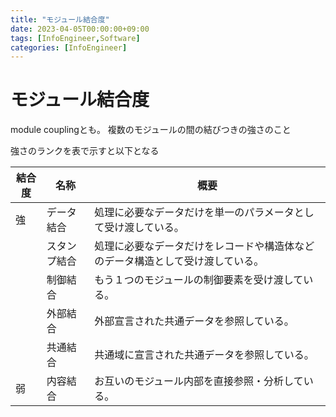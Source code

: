 ```yaml
---
title: "モジュール結合度"
date: 2023-04-05T00:00:00+09:00
tags: [InfoEngineer,Software]
categories: [InfoEngineer]
---
```

# モジュール結合度

module couplingとも。
複数のモジュールの間の結びつきの強さのこと

強さのランクを表で示すと以下となる

| 結合度 | 名称     | 概要                                      |
|-----|--------|-----------------------------------------|
| 強   | データ結合  | 処理に必要なデータだけを単一のパラメータとして受け渡している。         |
|     | スタンプ結合 | 処理に必要なデータだけをレコードや構造体などのデータ構造として受け渡している。 |
|     | 制御結合   | もう１つのモジュールの制御要素を受け渡している。                |
|     | 外部結合   | 外部宣言された共通データを参照している。                    |
|     | 共通結合   | 共通域に宣言された共通データを参照している。                  |
| 弱   | 内容結合   | お互いのモジュール内部を直接参照・分析している。                |